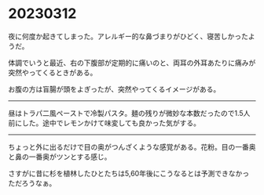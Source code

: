 # 20230312

夜に何度か起きてしまった。アレルギー的な鼻づまりがひどく、寝苦しかったようだ。

体調でいうと最近、右の下腹部が定期的に痛いのと、両耳の外耳あたりに痛みが突然やってくるときがある。

お腹の方は盲腸が頭をよぎったが、突然やってくるイメージがある。

---

昼はトラパ二風ペーストで冷製パスタ。麺の残りが微妙な本数だったので1.5人前にした。途中でレモンかけて味変しても良かった気がする。

---

ちょっと外に出るだけで目の奥がつんざくような感覚がある。花粉。目の一番奥と鼻の一番奥がツンとする感じ。

さすがに昔に杉を植林したひとたちは5,60年後にこうなるとは予測できなかっただろうなぁ。